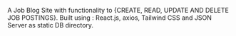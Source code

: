 A Job Blog Site with functionality to {CREATE, READ, UPDATE AND DELETE JOB POSTINGS}.
Built using : React.js, axios, Tailwind CSS and JSON Server as static DB directory.
